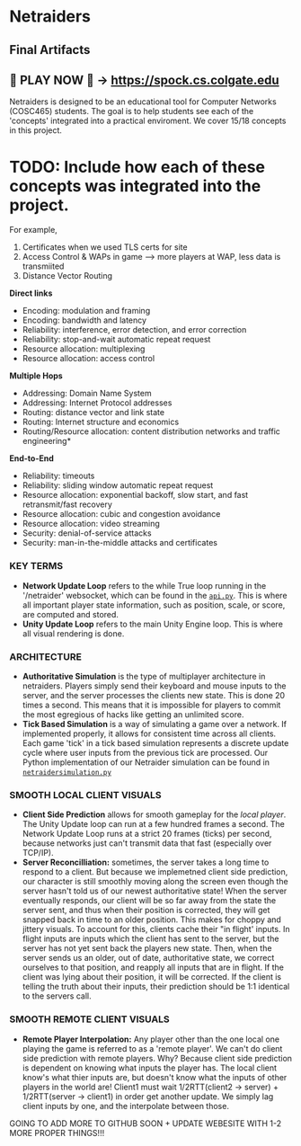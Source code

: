 # Netraiders
## Final Artifacts
## 👾 PLAY NOW 👾 -> https://spock.cs.colgate.edu

Netraiders is designed to be an educational tool for Computer Networks (COSC465) students. The goal is to help students see each of the 'concepts' integrated into a practical enviroment. We cover 15/18 concepts in this project.


# TODO: Include how each of these concepts was integrated into the project. 
For example, 
1) Certificates when we used TLS certs for site
2) Access Control & WAPs in game --> more players at WAP, less data is transmiited
3) Distance Vector Routing

**Direct links**

- Encoding: modulation and framing
- Encoding: bandwidth and latency
- Reliability: interference, error detection, and error correction
- Reliability: stop-and-wait automatic repeat request
- Resource allocation: multiplexing
- Resource allocation: access control

**Multiple Hops**
- Addressing: Domain Name System
- Addressing: Internet Protocol addresses
- Routing: distance vector and link state
- Routing: Internet structure and economics
- Routing/Resource allocation: content distribution networks and traffic engineering*

**End-to-End**
- Reliability: timeouts
- Reliability: sliding window automatic repeat request
- Resource allocation: exponential backoff, slow start, and fast retransmit/fast recovery
- Resource allocation: cubic and congestion avoidance
- Resource allocation: video streaming
- Security: denial-of-service attacks
- Security: man-in-the-middle attacks and certificates



### KEY TERMS
- **Network Update Loop** refers to the while True loop running in the '/netraider' websocket, which can be found in the [`api.py`](webserver/api.py#L50-L90). This is where all important player state information, such as position, scale, or score, are computed and stored. 
- **Unity Update Loop** refers to the main Unity Engine loop. This is where all visual rendering is done.

### ARCHITECTURE
- **Authoritative Simulation** is the type of multiplayer architecture in netraiders. Players simply send their keyboard and mouse inputs to the server, and the server processes the clients new state. This is done 20 times a second. This means that it is impossible for players to commit the most egregious of hacks like getting an unlimited score.
- **Tick Based Simulation** is a way of simulating a game over a network. If implemented properly, it allows for consistent time across all clients. Each game 'tick' in a tick based simulation represents a discrete update cycle where user inputs from the previous tick are processed. Our Python implementation of our Netraider simulation can be found in [`netraidersimulation.py`](webserver/netraidersimulation.py)

### SMOOTH LOCAL CLIENT VISUALS
- **Client Side Prediction** allows for smooth gameplay for the *local player*. The Unity Update loop can run at a few hundred frames a second. The Network Update Loop runs at a strict 20 frames (ticks) per second, because networks just can't transmit data that fast (especially over TCP/IP).
- **Server Reconcilliation:** sometimes, the server takes a long time to respond to a client. But because we implemetned client side prediction, our character is still smoothly moving along the screen even though the server hasn't told us of our newest authoritative state! When the server eventually responds, our client will be so far away from the state the server sent, and thus when their position is corrected, they will get snapped back in time to an older position. This makes for choppy and jittery visuals. To account for this, clients cache their "in flight' inputs. In flight inputs are inputs which the client has sent to the server, but the server has not yet sent back the players new state. Then, when the server sends us an older, out of date, authoritative state, we correct ourselves to that position, and reapply all inputs that are in flight. If the client was lying about their position, it will be corrected. If the client is telling the truth about their inputs, their prediction should be 1:1 identical to the servers call. 

### SMOOTH REMOTE CLIENT VISUALS
- **Remote Player Interpolation:** Any player other than the one local one playing the game is referred to as a 'remote player'. We can't do client side prediction with remote players. Why? Because client side prediction is dependent on knowing what inputs the player has. The local client know's what thier inputs are, but doesn't know what the inputs of other players in the world are! Client1 must wait 1/2RTT(client2 -> server) + 1/2RTT(server -> client1) in order get another update. We simply lag client inputs by one, and the interpolate between those.



GOING TO ADD MORE TO GITHUB SOON + UPDATE WEBESITE WITH 1-2 MORE PROPER THINGS!!!
